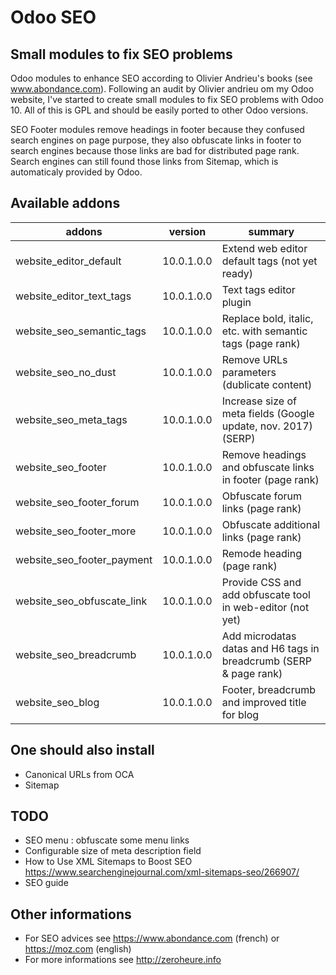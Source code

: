 # Odoo SEO

## Small modules to fix SEO problems

Odoo modules to enhance SEO according to Olivier Andrieu's books (see www.abondance.com). Following an audit by Olivier andrieu om my Odoo website, I've started to create small modules to fix SEO problems with Odoo 10. All of this is GPL and should be easily ported to other Odoo versions.


SEO Footer modules remove headings in footer because they confused search engines on page purpose, 
they also obfuscate links in footer to search engines because those links are bad for distributed page rank. Search engines can still found those links from Sitemap, which is automaticaly provided by Odoo.


## Available addons

addons | version | summary
------ | ------- | -------
website_editor_default      | 10.0.1.0.0 | Extend web editor default tags (not yet ready)
website_editor_text_tags    | 10.0.1.0.0 | Text tags editor plugin
website_seo_semantic_tags   | 10.0.1.0.0 | Replace bold, italic, etc. with semantic tags (page rank)
website_seo_no_dust         | 10.0.1.0.0 | Remove URLs parameters (dublicate content)
website_seo_meta_tags       | 10.0.1.0.0 | Increase size of meta fields (Google update, nov. 2017) (SERP)
website_seo_footer          | 10.0.1.0.0 | Remove headings and obfuscate links in footer (page rank)
website_seo_footer_forum    | 10.0.1.0.0 | Obfuscate forum links (page rank)
website_seo_footer_more     | 10.0.1.0.0 | Obfuscate additional links (page rank)
website_seo_footer_payment  | 10.0.1.0.0 | Remode heading (page rank)
website_seo_obfuscate_link  | 10.0.1.0.0 | Provide CSS and add obfuscate tool in web-editor (not yet)
website_seo_breadcrumb      | 10.0.1.0.0 | Add microdatas datas and H6 tags in breadcrumb (SERP & page rank)
website_seo_blog            | 10.0.1.0.0 | Footer, breadcrumb and improved title for blog

## One should also install

- Canonical URLs from OCA
- Sitemap

## TODO

* SEO menu : obfuscate some menu links
* Configurable size of meta description field 
* How to Use XML Sitemaps to Boost SEO https://www.searchenginejournal.com/xml-sitemaps-seo/266907/
* SEO guide

## Other informations

* For SEO advices see https://www.abondance.com (french) or https://moz.com (english)
* For more informations see http://zeroheure.info 
